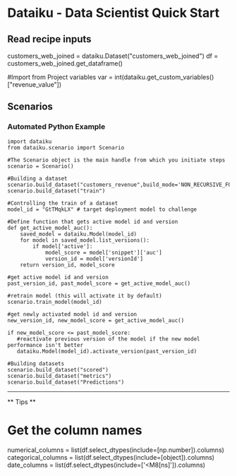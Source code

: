 
# Dataiku - Data Scientist Quick Start

## Read recipe inputs

customers_web_joined = dataiku.Dataset("customers_web_joined")
df = customers_web_joined.get_dataframe()

#Import from Project variables
var = int(dataiku.get_custom_variables()["revenue_value"])

## Scenarios

### Automated Python Example

	import dataiku
	from dataiku.scenario import Scenario

	#The Scenario object is the main handle from which you initiate steps
	scenario = Scenario()

	#Building a dataset
	scenario.build_dataset("customers_revenue",build_mode='NON_RECURSIVE_FORCED_BUILD')
	scenario.build_dataset("train")

	#Controlling the train of a dataset
	model_id = "GtTMqkLX" # target deployment model to challenge

	#Define function that gets active model id and version
	def get_active_model_auc():
		saved_model = dataiku.Model(model_id)
		for model in saved_model.list_versions():
			if model['active']:
				model_score = model['snippet']['auc']
				version_id = model['versionId']
		return version_id, model_score

	#get active model id and version
	past_version_id, past_model_score = get_active_model_auc()

	#retrain model (this will activate it by default)
	scenario.train_model(model_id)

	#get newly activated model id and version
	new_version_id, new_model_score = get_active_model_auc()

	if new_model_score <= past_model_score:
	   #reactivate previous version of the model if the new model performance isn't better
	   dataiku.Model(model_id).activate_version(past_version_id)
		
	#Building datasets
	scenario.build_dataset("scored")
	scenario.build_dataset("metrics")
	scenario.build_dataset("Predictions")

---

** Tips **

# Get the column names
numerical_columns = list(df.select_dtypes(include=[np.number]).columns)
categorical_columns = list(df.select_dtypes(include=[object]).columns)
date_columns = list(df.select_dtypes(include=['<M8[ns]']).columns)
